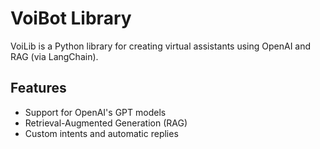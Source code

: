 # VoiBot Library

VoiLib is a Python library for creating virtual assistants using OpenAI and RAG (via LangChain).

## Features
- Support for OpenAI's GPT models
- Retrieval-Augmented Generation (RAG)
- Custom intents and automatic replies
